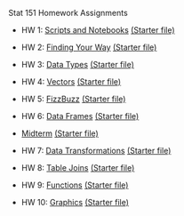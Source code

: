 
Stat 151 Homework Assignments

- HW 1: [Scripts and Notebooks](https://srvanderplas.github.io/stat151-homework/1-scripts-notebooks.html) [(Starter file)](https://raw.githubusercontent.com/srvanderplas/stat151-homework/main/1-scripts-notebooks.qmd)

- HW 2: [Finding Your Way](https://srvanderplas.github.io/stat151-homework/2-finding-your-way.html) [(Starter file)](https://raw.githubusercontent.com/srvanderplas/stat151-homework/main/2-finding-your-way.qmd)

- HW 3: [Data Types](https://srvanderplas.github.io/stat151-homework/3-data-types.html) [(Starter file)](https://raw.githubusercontent.com/srvanderplas/stat151-homework/main/3-data-types.qmd)

- HW 4: [Vectors](https://srvanderplas.github.io/stat151-homework/4-vectors.html) [(Starter file)](https://raw.githubusercontent.com/srvanderplas/stat151-homework/main/4-vectors.qmd)

- HW 5: [FizzBuzz](https://srvanderplas.github.io/stat151-homework/5-fizzbuzz.html) [(Starter file)](https://raw.githubusercontent.com/srvanderplas/stat151-homework/main/5-fizzbuzz.qmd)

- HW 6: [Data Frames](https://srvanderplas.github.io/stat151-homework/6-data-frames.html) [(Starter file)](https://raw.githubusercontent.com/srvanderplas/stat151-homework/main/6-data-frames.qmd)

- [Midterm](https://srvanderplas.github.io/stat151-homework/midterm.html) [(Starter file)](https://raw.githubusercontent.com/srvanderplas/stat151-homework/main/midterm.qmd)

- HW 7: [Data Transformations](https://srvanderplas.github.io/stat151-homework/7-data-transformations.html) [(Starter file)](https://raw.githubusercontent.com/srvanderplas/stat151-homework/main/7-data-transformations.qmd)

- HW 8: [Table Joins](https://srvanderplas.github.io/stat151-homework/8-table-joins.html) [(Starter file)](https://raw.githubusercontent.com/srvanderplas/stat151-homework/main/8-table-joins.qmd)

- HW 9: [Functions](https://srvanderplas.github.io/stat151-homework/9-functions.html) [(Starter file)](https://raw.githubusercontent.com/srvanderplas/stat151-homework/main/9-functions.qmd)


- HW 10: [Graphics](https://srvanderplas.github.io/stat151-homework/10-graphics.html) [(Starter file)](https://raw.githubusercontent.com/srvanderplas/stat151-homework/main/10-graphics.qmd)
